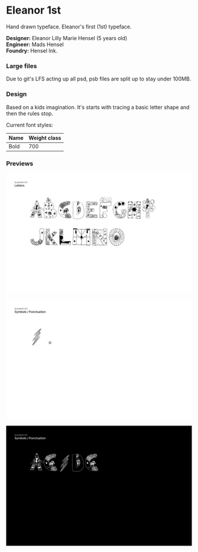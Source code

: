 # Eleanor 1st
Hand drawn typeface. Eleanor's first (1st) typeface.

__Designer:__ Eleanor Lilly Marie Hensel (5 years old)\
__Engineer:__ Mads Hensel\
__Foundry:__ Hensel Ink.

### Large files
Due to git's LFS acting up all psd, psb files are split up to stay under 100MB.

### Design
Based on a kids imagination. It's starts with tracing a basic letter shape and then the rules stop.

Current font styles:

| Name                 | Weight class
| -------------------- | ----------------
| Bold                 | 700

### Previews

![Letters](https://raw.githubusercontent.com/madshensel/eleanor-1-st/master/out/preview/letters.svg)

![Symbols and punctuation](https://raw.githubusercontent.com/madshensel/eleanor-1-st/master/out/preview/symbols-and-punctuation.svg)

![AC⚡️DC](https://raw.githubusercontent.com/madshensel/eleanor-1-st/master/out/preview/acdc.svg)